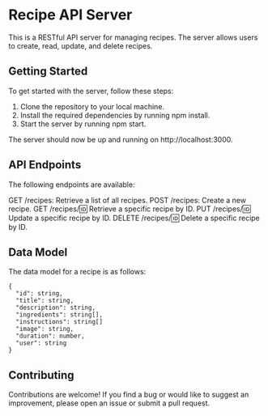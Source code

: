 # Recipe API Server

This is a RESTful API server for managing recipes. The server allows users to create, read, update, and delete recipes.

## Getting Started

To get started with the server, follow these steps:

1. Clone the repository to your local machine.
2. Install the required dependencies by running npm install.
3. Start the server by running npm start.

The server should now be up and running on http://localhost:3000.

## API Endpoints

The following endpoints are available:

GET /recipes: Retrieve a list of all recipes.
POST /recipes: Create a new recipe.
GET /recipes/:id: Retrieve a specific recipe by ID.
PUT /recipes/:id: Update a specific recipe by ID.
DELETE /recipes/:id: Delete a specific recipe by ID.

## Data Model

The data model for a recipe is as follows:

```
{
  "id": string,
  "title": string,
  "description": string,
  "ingredients": string[],
  "instructions": string[]
  "image": string,
  "duration": number,
  "user": string
}
```

## Contributing

Contributions are welcome! If you find a bug or would like to suggest an improvement, please open an issue or submit a pull request.

